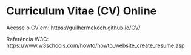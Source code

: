 # Curriculum Vitae (CV) Online

Acesse o CV em: https://guilhermekoch.github.io/CV/

Referência W3C: https://www.w3schools.com/howto/howto_website_create_resume.asp
